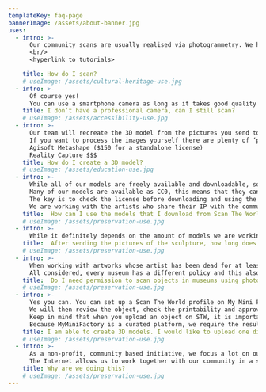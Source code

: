 ```yaml
---
templateKey: faq-page
bannerImage: /assets/about-banner.jpg
uses:
  - intro: >-
      Our community scans are usually realised via photogrammetry. We have a section on our website where you can read more about it and learn how to scan. We have also released a video tutorial that explains how to scan and how the uploading process works.
      <br/>
      <hyperlink to tutorials>

    title: How do I scan?
    # useImage: /assets/cultural-heritage-use.jpg
  - intro: >-
      Of course yes! 
      You can use a smartphone camera as long as it takes good quality pictures. To give you an example, an iphone 7 camera works perfectly!
    title: I don’t have a professional camera, can I still scan?
    # useImage: /assets/accessibility-use.jpg
  - intro: >-
      Our team will recreate the 3D model from the pictures you send to us. You do not need to create a 3D model of the sculpture, you only need to follow our tutorial on how to scan and patiently wait for the amazing result!
      If you want to process the images yourself there are plenty of ‘photogrammetry’ programs available
      Agisoft Metashape ($150 for a standalone license)
      Reality Capture $$$
    title: How do I create a 3D model?
    # useImage: /assets/education-use.jpg
  - intro: >-
      While all of our models are freely available and downloadable, some of them are not allowed to be used for commercial purposes. 
      Many of our models are available as CC0, this means that they can be used as you please (including commercial purposes). 
      The key is to check the license before downloading and using the models so that you can be sure how those models can be used.
      We are working with the artists who share their IP with the community. Please do not use these for commercial use.
    title:  How can I use the models that I download from Scan The World? Can I use them for commercial purposes?
    # useImage: /assets/preservation-use.jpg
  - intro: >-
      While it definitely depends on the amount of models we are working on at the moment, it usually takes around two weeks.
    title:  After sending the pictures of the sculpture, how long does it take for the model to be processed?
    # useImage: /assets/preservation-use.jpg
  - intro: >-
      When working with artworks whose artist has been dead for at least the past 70 years, the work is in the public domain. Therefore, asking for authorization in order to take pictures is not required. 
      All considered, every museum has a different policy and this also changes depending on the Country. It is important to scan keeping in mind the general museum’s rules and respecting the artworks.
    title:  Do I need permission to scan objects in museums using photogrammetry? 
    # useImage: /assets/preservation-use.jpg
  - intro: >-
      Yes you can. You can set up a Scan The World profile on My Mini Factory and follow the instructions to upload your 3D object. 
      We will then review the object, check the printability and approve it.
      Keep in mind that when you upload an object on STW, it is important to write as much information as possible in order to keep our open source museum up to date. 
      Because MyMiniFactory is a curated platform, we require the resulting 3D models to be printable. If you are unable to do this, we have the resources to clean your scan for free - simply upload them to the website and we’ll take it from there!
    title: I am able to create 3D models. I would like to upload one directly to Scan The World, can I do it?
    # useImage: /assets/preservation-use.jpg
  - intro: >-
      As a non-profit, community based initiative, we focus a lot on our mission to answer this question.  We believe in culture, in art, in knowledge, and we believe that all of this must be accessible from everywhere to everyone. Our mission keeps community in our focus, believing their stories are vastly more important than the narratives written by institutions. We want to raise awareness of decolonisation by building object-based narratives fuelled by the people these artefacts belong to.
      The Internet allows us to work together with our community in a space which is not physical and helps us fulfill our mission. Accessibility and preservation of precious cultural artifacts from all over the world are two of the many aspects of our work and two of the reasons that brought us into creating this space, this open access museum. Read more about us here.
    title: Why are we doing this?
    # useImage: /assets/preservation-use.jpg
---
```


